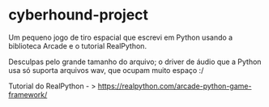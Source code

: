 # cyberhound-project
Um pequeno jogo de tiro espacial que escrevi em Python usando a biblioteca Arcade e o tutorial RealPython.

Desculpas pelo grande tamanho do arquivo; o driver de áudio que a Python usa só suporta arquivos wav, que ocupam muito espaço :/

Tutorial do RealPython - > https://realpython.com/arcade-python-game-framework/
